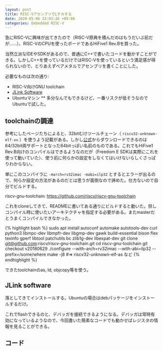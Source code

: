 ```yaml
---
layout: post
title: RISC-VアセンブリでLチカする
date: 2020-05-06 22:03:26 +09:00
categories: Embedded RISC-V
---
```


急にRISC-Vに興味が出てきたので（RISC-V原典を積んだのはもうだいぶ前だが……）、RISC-VのCPUを使ったボードであるHiFive1 Rev.Bを買った。

当然立派なIDEやSDKがあるので、普通にC++で書いたコードを動かすことができる。しかしC++を使っているだけではRISC-Vを使っているという満足感が得られないので、とりあえずベアメタルでアセンブリを書くことにした。

必要なものは次の通り:

* RISC-V向けGNU toolchain
* [JLink Software](https://www.segger.com/downloads/jlink/#J-LinkSoftwareAndDocumentationPack)
* Ubuntuマシン
** 多分なんでもできるけど、一番リスクが低そうなのでUbuntuで試した。

## toolchainの調達

参考にしたページたちによると、32bitむけツールチェーン（ `riscv32-unknown-elf-xx` ）を使うよう記載がある。しかし[公式](https://www.sifive.com/boards)からダウンロードできるのは64/32bit両サポートとなった64bitっぽい名前のものである。これでもHiFive1 Rev.B向けのコンパイルはできるようなのだが（Freedom E SDKは実際にこれを使って動いていた）、使う前に何らかの設定をしなくてはいけないらしくさっぱりわからない。

単にこのコンパイラに `-march=rv32imac -mabi=ilp32` とするとエラーが出るので、何らか設定の方法があるのだとは思うが面倒なので諦めた。仕方ないので自分でビルドする。

riscv-gnu-toolchain: https://github.com/riscv/riscv-gnu-toolchain

これをcloneしてきて、READMEに書いてある通りにビルドすると動いた。但しコンパイル時に使いたいアーキテクチャを指定する必要がある。またmasterだとうまくコンパイルできなかった。

{% highlight bash %}
sudo apt install autoconf automake autotools-dev curl python3 libmpc-dev libmpfr-dev libgmp-dev gawk build-essential bison flex texinfo gperf libtool patchutils bc zlib1g-dev libexpat-dev
git clone git@github.com:riscv/riscv-gnu-toolchain.git
cd riscv-gnu-toolchain
git checkout v20180629
./configure --with-arch=rv32imac --with-abi=ilp32 --prefix=/some/where
make -j8 #=> riscv32-unknown-elf-as など
{% endhighlight %}

できたtoolchainのas, ld, objcopy等を使う。

## JLink software

落としてきてインストールする。Ubuntuの場合はdebパッケージをインストールするだけ。

これでflashできるのと、デバッガを接続できるようになる。デバッガは常時有効になっているようなので、今回書いた簡素なコードでも動かせばレジスタの情報を見ることができる。

## コード













